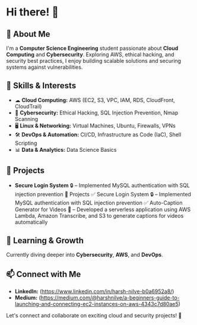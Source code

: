 # Hi there! 👋

## 🚀 About Me
I'm a **Computer Science Engineering** student passionate about **Cloud Computing** and **Cybersecurity**. Exploring AWS, ethical hacking, and security best practices, I enjoy building scalable solutions and securing systems against vulnerabilities.

## 🔹 Skills & Interests
- ☁ **Cloud Computing:** AWS (EC2, S3, VPC, IAM, RDS, CloudFront, CloudTrail)
- 🔐 **Cybersecurity:** Ethical Hacking, SQL Injection Prevention, Nmap Scanning
- 🖥 **Linux & Networking:** Virtual Machines, Ubuntu, Firewalls, VPNs
- 🛠 **DevOps & Automation:** CI/CD, Infrastructure as Code (IaC), Shell Scripting
- 📊 **Data & Analytics:** Data Science Basics

## 📌 Projects
- **Secure Login System** 🔒 – Implemented MySQL authentication with SQL injection prevention
📌 Projects
✅ Secure Login System 🔒 – Implemented MySQL authentication with SQL injection prevention
✅ Auto-Caption Generator for Videos 🎥 – Developed a serverless application using AWS Lambda, Amazon Transcribe, and S3 to generate captions for videos automatically

## 🎯 Learning & Growth
Currently diving deeper into **Cybersecurity**, **AWS**, and **DevOps**.

## 📫 Connect with Me
- **LinkedIn:** (https://www.linkedin.com/in/harsh-nilve-b0a6952a8/)
- **Medium:** (https://medium.com/@harshnilve/a-beginners-guide-to-launching-and-connecting-ec2-instances-on-aws-4343c7d80ae5)

Let's connect and collaborate on exciting cloud and security projects! 🚀

